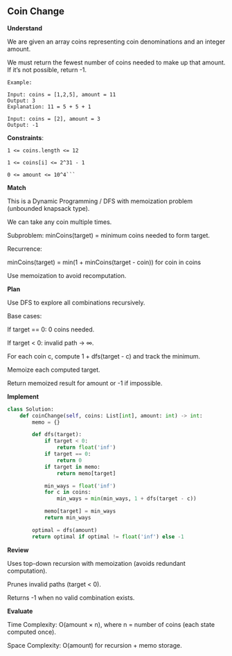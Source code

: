 ## Coin Change

**Understand**

We are given an array coins representing coin denominations and an integer amount.

We must return the fewest number of coins needed to make up that amount.
If it’s not possible, return -1.

```
Example:

Input: coins = [1,2,5], amount = 11
Output: 3
Explanation: 11 = 5 + 5 + 1

Input: coins = [2], amount = 3
Output: -1
```

**Constraints**:

````
1 <= coins.length <= 12

1 <= coins[i] <= 2^31 - 1

0 <= amount <= 10^4```
````

**Match**

This is a Dynamic Programming / DFS with memoization problem (unbounded knapsack type).

We can take any coin multiple times.

Subproblem: minCoins(target) = minimum coins needed to form target.

Recurrence:

minCoins(target) = min(1 + minCoins(target - coin)) for coin in coins

Use memoization to avoid recomputation.

**Plan**

Use DFS to explore all combinations recursively.

Base cases:

If target == 0: 0 coins needed.

If target < 0: invalid path → ∞.

For each coin c, compute 1 + dfs(target - c) and track the minimum.

Memoize each computed target.

Return memoized result for amount or -1 if impossible.

**Implement**

```py
class Solution:
    def coinChange(self, coins: List[int], amount: int) -> int:
        memo = {}

        def dfs(target):
            if target < 0:
                return float('inf')
            if target == 0:
                return 0
            if target in memo:
                return memo[target]

            min_ways = float('inf')
            for c in coins:
                min_ways = min(min_ways, 1 + dfs(target - c))

            memo[target] = min_ways
            return min_ways

        optimal = dfs(amount)
        return optimal if optimal != float('inf') else -1
```

**Review**

Uses top-down recursion with memoization (avoids redundant computation).

Prunes invalid paths (target < 0).

Returns -1 when no valid combination exists.

**Evaluate**

Time Complexity: O(amount × n), where n = number of coins (each state computed once).

Space Complexity: O(amount) for recursion + memo storage.
